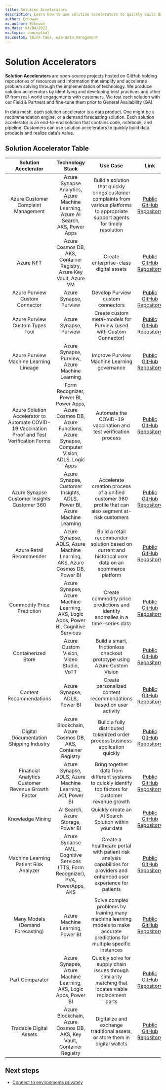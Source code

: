 ```yaml
---
title: Solution Accelerators
description: Learn how to use solution accelerators to quickly build data product.
author: Echowan
ms.author: Echowan
ms.date: 04/04/2022
ms.topic: conceptual
ms.custom: think-tank, e2e-data-management
---
```


# Solution Accelerators

**Solution Accelerators** are open-source projects hosted on GitHub holding repositories of resources and information that simplify and accelerate problem solving through the implementation of technology. We produce solution accelerators by identifying and developing best practices and other IP from real-world engagements with customers. We test each solution with our Field & Partners and fine-tune them prior to General Availability (GA).

In data mesh, each solution accelerator is a data product. One might be a recommendation engine, or a demand forecasting solution. Each solution accelerator is an end-to-end solution that contains code, notebook, and pipeline. Customers can use solution accelerators to quickly build data products and realize data's value.

## Solution Accelerator Table

|**Solution Accelerator**                                                                       | **Technology Stack**                                                                                                    | **Use Case**                                                                                                                          | **Link**                                                               |
|:---------------------------------------------------------------------------------------------:|:-----------------------------------------------------------------------------------------------------------------------:|:-------------------------------------------------------------------------------------------------------------------------------------:|:----------------------------------------------------------------------:|
| Azure Customer Complaint Management                                                           | Azure Synapse Analytics, Azure Machine Learning, Azure AI Search, AKS, Power Apps                                | Build a solution that quickly brings customer complaints from various platforms to appropriate support agents for timely resolution | [Public GitHub Repository](https://aka.ms/CustomerComplaintManagement) |
| Azure NFT                                                                                     | Azure Cosmos DB, AKS, Container Registry, Azure Key Vault, Azure VM                                                     | Create enterprise-class digital assets                                                                                                | [Public GitHub Repository](https://aka.ms/NFT_SA)                      |
| Azure Purview Custom Connector                                                                | Azure Synapse, Purview                                                                                                  | Develop Purview custom connectors                                                                                                     | [Public GitHub Repository](https://aka.ms/PurviewCustomConnector)      |
| Azure Purview Custom Types Tool                                                               | Azure Synapse, Purview                                                                                                  | Create custom meta-models for Purview (used with Custom Connector)                                                                    | [Public GitHub Repository](https://aka.ms/PurviewCustomTypesTool)      |
| Azure Purview Machine Learning Lineage                                                        | Azure Synapse, Purview, Azure Machine Learning                                                                          | Improve Purview Machine Learning governance                                                                                           | [Public GitHub Repository](https://aka.ms/PurviewMLLineage)            |
| Azure Solution Accelerator to Automate COVID-19 Vaccination Proof and Test Verification Forms | Form Recognizer, Power BI, Power Apps, Azure Cosmos DB, Azure Functions, Azure Synapse, Computer Vision, ADLS, Logic Apps | Automate the COVID-19 vaccination and test verification process                                                                       | [Public GitHub Repository](https://aka.ms/CovidFormsAutomationSA)      |
| Azure Synapse Customer Insights Customer 360                                                  | Azure Synapse, Customer Insights, ADLS, Power BI, Azure Machine Learning                                                | Accelerate creation process of a unified customer 360 profile that can also segment at-risk customers                             | [Public GitHub Repository](https://aka.ms/Customer360SA)               |
| Azure Retail Recommender                                                                      | Azure Synapse, ADLS, Azure Machine Learning, AKS, Azure Cosmos DB, Power BI                                                   | Build a retail recommender solution based on current and historical user data on an ecommerce platform                                | [Public GitHub Repository](https://aka.ms/RetailRecommender)           |
| Commodity Price Prediction                                                                    | Azure Synapse, Azure Machine Learning, AKS, Logic Apps, Power BI, Cognitive Services                                    | Create commodity price predictions and identify anomalies in a time-series data                                                     | [Public GitHub Repository](https://aka.ms/CommodityPricePrediction)    |
| Containerized Store                                                                           | Azure Custom Vision, Video Studio, VoTT                                                                                 | Build a smart, frictionless checkout prototype using Azure Custom Vision                                                            | [Public GitHub Repository](https://aka.ms/ContainerizedStore)          |
| Content Recommendations                                                                       | Azure Synapse, ADLS, Power BI                                                                                           | Create personalized content recommendations based on user activity                                                                    | [Public GitHub Repository](https://aka.ms/ContentRecommender)          |
| Digital Documentation Shipping Industry                                                       | Azure Blockchain, Azure Cosmos DB, AKS, Container Registry                                                                    | Build a fully distributed tokenized order process business application quickly                                                       | [Public GitHub Repository](https://aka.ms/DigitalShippingDocs)         |
| Financial Analytics Customer Revenue Growth Factor                                            | Azure Synapse, ADLS, Azure Machine Learning, ACI, Power BI                                                              | Bring together data from different systems to quickly identify top factors for customer revenue growth                     | [Public GitHub Repository](https://aka.ms/CustomerGrowthFactor)        |
| Knowledge Mining                                                                              | AI Search, Azure Storage, Power BI                                                                               | Quickly create an AI Search Solution within your data                                                                           | [Public GitHub Repository](https://aka.ms/KnowledgeMiningSA)           |
| Machine Learning Patient Risk Analyzer                                                        | Azure Synapse AML, Cognitive Services (TTS, Form Recognizer), PVA, PowerApps, AKS                                       | Create a healthcare portal with patient risk analysis capabilities for providers and enhanced user experience for patients            | [Public GitHub Repository](https://aka.ms/PatientRiskAnalyzerSA)       |
| Many Models (Demand Forecasting)                                                              | Azure Machine Learning, Power BI                                                                                        | Solve complex problems by training many machine learning models to make accurate predictions for multiple specific instances          | [Public GitHub Repository](https://aka.ms/ManyModels)                  |
| Part Comparator                                                                               | Azure Synapse, Azure Machine Learning, AKS, Logic Apps, Power BI                                                        | Quickly solve for supply chain issues through similarity matching that locates viable replacement parts                               | [Public GitHub Repository](https://aka.ms/PartComparator)              |
| Tradable Digital Assets                                                                       | Azure Blockchain, Azure Cosmos DB, AKS, Key Vault, Container Registry                                                         | Digitalize and exchange traditional assets, or store them in digital wallets                                                          | [Public GitHub Repository](https://aka.ms/TradableDigitalAssets)       |

## Next steps

- [Connect to environments privately](../../data-management/architectures/connect-to-environments-privately.md)
